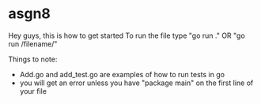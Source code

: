 # asgn8

Hey guys, this is how to get started
To run the file type "go run ." OR "go run /filename/"

Things to note:

- Add.go and add_test.go are examples of how to run tests in go
- you will get an error unless you have "package main" on the first line of your file

